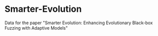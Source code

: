 # Smarter-Evolution
Data for the paper "Smarter Evolution: Enhancing Evolutionary Black-box Fuzzing with Adaptive Models"
